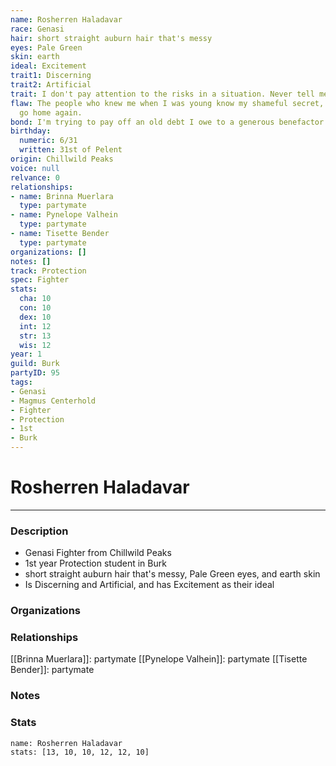 ```yaml
---
name: Rosherren Haladavar
race: Genasi
hair: short straight auburn hair that's messy
eyes: Pale Green
skin: earth
ideal: Excitement
trait1: Discerning
trait2: Artificial
trait: I don't pay attention to the risks in a situation. Never tell me the odds.
flaw: The people who knew me when I was young know my shameful secret, so I can never
  go home again.
bond: I'm trying to pay off an old debt I owe to a generous benefactor.
birthday:
  numeric: 6/31
  written: 31st of Pelent
origin: Chillwild Peaks
voice: null
relvance: 0
relationships:
- name: Brinna Muerlara
  type: partymate
- name: Pynelope Valhein
  type: partymate
- name: Tisette Bender
  type: partymate
organizations: []
notes: []
track: Protection
spec: Fighter
stats:
  cha: 10
  con: 10
  dex: 10
  int: 12
  str: 13
  wis: 12
year: 1
guild: Burk
partyID: 95
tags:
- Genasi
- Magmus Centerhold
- Fighter
- Protection
- 1st
- Burk
---
```

# Rosherren Haladavar
---
### Description
- Genasi Fighter from Chillwild Peaks
- 1st year Protection student in Burk
- short straight auburn hair that's messy, Pale Green eyes, and earth skin
- Is Discerning and Artificial, and has Excitement as their ideal

### Organizations

### Relationships
[[Brinna Muerlara]]: partymate
[[Pynelope Valhein]]: partymate
[[Tisette Bender]]: partymate

### Notes

### Stats
```statblock
name: Rosherren Haladavar
stats: [13, 10, 10, 12, 12, 10]
```